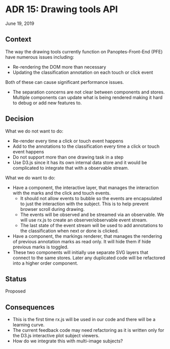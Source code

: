 # ADR 15: Drawing tools API

June 19, 2019

## Context

The way the drawing tools currently function on Panoptes-Front-End (PFE) have numerous issues including:

- Re-rendering the DOM more than necessary
- Updating the classification annotation on each touch or click event

Both of these can cause significant performance issues.

- The separation concerns are not clear between components and stores. Multiple components can update what is being rendered making it hard to debug or add new features to. 

## Decision

What we do not want to do:
- Re-render every time a click or touch event happens
- Add to the annotations to the classification every time a click or touch event happens
- Do not support more than one drawing task in a step
- Use D3.js since it has its own internal data store and it would be complicated to integrate that with a observable stream.

What we do want to do:
- Have a component, the interactive layer, that manages the interaction with the marks and the click and touch events.
  - It should not allow events to bubble so the events are encapsulated to just the interaction with the subject. This is to help prevent browser scroll during drawing.
  - The events will be observed and be streamed via an observable. We will use rx.js to create an observer/observable event stream.
  - The last state of the event stream will be used to add annotations to the classification when next or done is clicked.
- Have a component, the markings renderer, that manages the rendering of previous annotation marks as read only. It will hide them if hide previous marks is toggled.
- These two components will initially use separate SVG layers that connect to the same stores. Later any duplicated code will be refactored into a higher order component.

## Status

Proposed

## Consequences

- This is the first time rx.js will be used in our code and there will be a learning curve.
- The current feedback code may need refactoring as it is written only for the D3.js interactive plot subject viewers.
- How do we integrate this with multi-image subjects?
